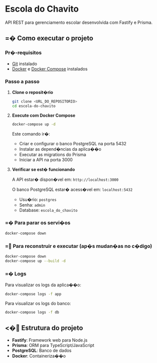 # Escola do Chavito

API REST para gerenciamento escolar desenvolvida com Fastify e Prisma.

## =� Como executar o projeto

### Pr�-requisitos

- [Git](https://git-scm.com/) instalado
- [Docker](https://www.docker.com/) e [Docker Compose](https://docs.docker.com/compose/) instalados

### Passo a passo

1. **Clone o reposit�rio**
   ```bash
   git clone <URL_DO_REPOSITORIO>
   cd escola-do-chavito
   ```

2. **Execute com Docker Compose**
   ```bash
   docker-compose up -d
   ```

   Este comando ir�:
   - Criar e configurar o banco PostgreSQL na porta 5432
   - Instalar as depend�ncias da aplica��o
   - Executar as migrations do Prisma
   - Iniciar a API na porta 3000

3. **Verificar se est� funcionando**

   A API estar� dispon�vel em: `http://localhost:3000`

   O banco PostgreSQL estar� acess�vel em: `localhost:5432`
   - Usu�rio: `postgres`
   - Senha: `admin`
   - Database: `escola_do_chavito`

### =� Para parar os servi�os

```bash
docker-compose down
```

### = Para reconstruir e executar (ap�s mudan�as no c�digo)

```bash
docker-compose down
docker-compose up --build -d
```

### =� Logs

Para visualizar os logs da aplica��o:
```bash
docker-compose logs -f app
```

Para visualizar os logs do banco:
```bash
docker-compose logs -f db
```

## <� Estrutura do projeto

- **Fastify**: Framework web para Node.js
- **Prisma**: ORM para TypeScript/JavaScript
- **PostgreSQL**: Banco de dados
- **Docker**: Containeriza��o